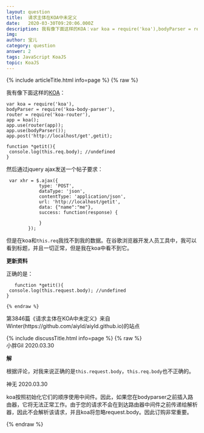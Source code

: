 ```yaml
---
layout: question
title:  请求主体在KOA中未定义
date:   2020-03-30T09:20:06.000Z
description: 我有像下面这样的KOA：var koa = require('koa'),bodyParser = require('koa-body-parser...
img: 
author: 宝儿
category: question
answer: 2
tags: JavaScript KoaJS
topic: KoaJS
---
```

<div class="article-root">
  <div class="article">
    {% include articleTitle.html info=page %}
    {% raw %}
    <div class="article-content"><p><font style="vertical-align: inherit;"><font style="vertical-align: inherit;">我有</font><font style="vertical-align: inherit;">像下面</font><font style="vertical-align: inherit;">这样的</font></font><a href="http://www.koajs.com" rel="noreferrer"><font style="vertical-align: inherit;"><font style="vertical-align: inherit;">KOA</font></font></a><font style="vertical-align: inherit;"><font style="vertical-align: inherit;">：</font></font></p>

<pre><code>var koa = require('koa'),<font></font>
bodyParser = require('koa-body-parser'),<font></font>
router = require('koa-router'),<font></font>
app = koa();<font></font>
app.use(router(app));<font></font>
app.use(bodyParser());<font></font>
app.post('http://localhost/get',getit);<font></font>
<font></font>
function *getit(){<font></font>
 console.log(this.req.body); //undefined<font></font>
}<font></font>
</code></pre>

<p><font style="vertical-align: inherit;"><font style="vertical-align: inherit;">然后通过jquery ajax发送一个帖子要求： </font></font></p>

<pre><code> var xhr = $.ajax({<font></font>
            type: 'POST',<font></font>
            dataType: 'json',<font></font>
            contentType: 'application/json',<font></font>
            url: 'http://localhost/getit',<font></font>
            data: {"name":"me"},<font></font>
            success: function(response) {<font></font>
<font></font>
            }<font></font>
        });<font></font>
</code></pre>

<p><font style="vertical-align: inherit;"><font style="vertical-align: inherit;">但是在koa和</font></font><code>this.req</code><font style="vertical-align: inherit;"><font style="vertical-align: inherit;">我找不到我的数据。</font><font style="vertical-align: inherit;">在谷歌浏览器开发人员工具中，我可以看到标题，并且一切正常，但是我在koa中看不到它。</font></font></p>

<p><strong><font style="vertical-align: inherit;"><font style="vertical-align: inherit;">更新资料</font></font></strong> </p>

<p><font style="vertical-align: inherit;"><font style="vertical-align: inherit;">正确的是： </font></font></p>

<pre><code>   function *getit(){<font></font>
 console.log(this.request.body); //undefined<font></font>
}<font></font>
</code></pre></div>
    {% endraw %}
  </div>
  <p class="winter_mark">第3846篇《请求主体在KOA中未定义》来自Winter(https://github.com/aiyld/aiyld.github.io)的站点</p>
  <div class="discuss-wrapper">
    {% include discussTitle.html info=page %}
    {% raw %}
    <div class="discuss-item">
        <div class="discuss-parent">
          <div class="discuss-meta">
            <span class="discuss-user">小胖Gil</span>
            <span class="discuss-time">2020.03.30</span>
          </div>
          <div class="discuss-comment"><p><strong><font style="vertical-align: inherit;"><font style="vertical-align: inherit;">解</font></font></strong></p>

<p><font style="vertical-align: inherit;"><font style="vertical-align: inherit;">根据评论，对我来说正确的是</font></font><code>this.request.body</code><font style="vertical-align: inherit;"><font style="vertical-align: inherit;">，</font></font><code>this.req.body</code><font style="vertical-align: inherit;"><font style="vertical-align: inherit;">也不正确的。</font></font></p></div>
        </div></div><div class="discuss-item">
        <div class="discuss-parent">
          <div class="discuss-meta">
            <span class="discuss-user">神无</span>
            <span class="discuss-time">2020.03.30</span>
          </div>
          <div class="discuss-comment"><p><font style="vertical-align: inherit;"><font style="vertical-align: inherit;">koa按照初始化它们的顺序使用中间件。</font><font style="vertical-align: inherit;">因此，如果您在bodyparser之前插入路由器，它将无法正常工作。</font><font style="vertical-align: inherit;">由于您的请求不会在到达路由器中间件之前传递给解析器，因此不会解析该请求，并且koa将忽略request.body。</font><font style="vertical-align: inherit;">因此订购非常重要。</font></font></p></div>
        </div></div>
    {% endraw %}
  </div>
<div>
